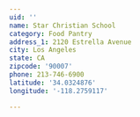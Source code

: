 ```yaml
---
uid: ''
name: Star Christian School
category: Food Pantry
address_1: 2120 Estrella Avenue
city: Los Angeles
state: CA
zipcode: '90007'
phone: 213-746-6900
latitude: '34.0324876'
longitude: '-118.2759117'

---
```

